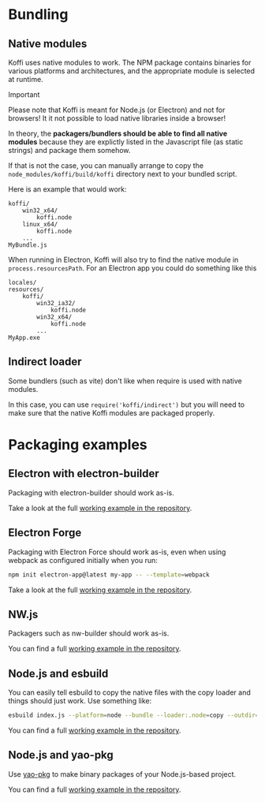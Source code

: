 # Bundling

## Native modules

Koffi uses native modules to work. The NPM package contains binaries for various platforms and architectures, and the appropriate module is selected at runtime.

> [!IMPORTANT]
> Please note that Koffi is meant for Node.js (or Electron) and not for browsers! It it not possible to load native libraries inside a browser!

In theory, the **packagers/bundlers should be able to find all native modules** because they are explictly listed in the Javascript file (as static strings) and package them somehow.

If that is not the case, you can manually arrange to copy the `node_modules/koffi/build/koffi` directory next to your bundled script.

Here is an example that would work:

```text
koffi/
    win32_x64/
        koffi.node
    linux_x64/
        koffi.node
    ...
MyBundle.js
```

When running in Electron, Koffi will also try to find the native module in `process.resourcesPath`. For an Electron app you could do something like this

```text
locales/
resources/
    koffi/
        win32_ia32/
            koffi.node
        win32_x64/
            koffi.node
        ...
MyApp.exe
```

## Indirect loader

Some bundlers (such as vite) don't like when require is used with native modules.

In this case, you can use `require('koffi/indirect')` but you will need to make sure that the native Koffi modules are packaged properly.

# Packaging examples

## Electron with electron-builder

Packaging with electron-builder should work as-is.

Take a look at the full [working example in the repository](https://github.com/Koromix/rygel/tree/master/src/koffi/examples/electron-builder).

## Electron Forge

Packaging with Electron Force should work as-is, even when using webpack as configured initially when you run:

```sh
npm init electron-app@latest my-app -- --template=webpack
```

Take a look at the full [working example in the repository](https://github.com/Koromix/rygel/tree/master/src/koffi/examples/electron-forge).

## NW.js

Packagers such as nw-builder should work as-is.

You can find a full [working example in the repository](https://github.com/Koromix/rygel/tree/master/src/koffi/examples/nwjs).

## Node.js and esbuild

You can easily tell esbuild to copy the native files with the copy loader and things should just work. Use something like:

```sh
esbuild index.js --platform=node --bundle --loader:.node=copy --outdir=dist/
```

You can find a full [working example in the repository](https://github.com/Koromix/rygel/tree/master/src/koffi/examples/node-esbuild).

## Node.js and yao-pkg

Use [yao-pkg](https://github.com/yao-pkg/pkg) to make binary packages of your Node.js-based project.

You can find a full [working example in the repository](https://github.com/Koromix/rygel/tree/master/src/koffi/examples/yao-pkg).
